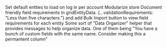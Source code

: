 Set default entties to load on log in per account
Modularize store
Document friendly field requirements in gridEntityData. {...validationRequirements: "Less than five characters."} and add Bulk Import button to view field requirements for each entity
Some sort of "Data Organizer" helper that provides messages to help organize data. One of them being "You have a bunch of custom fields with the same name. Consider making this a permantent column"